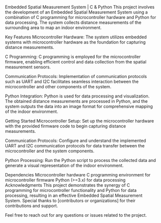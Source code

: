 Embedded Spatial Measurement System | C & Python
This project involves the development of an Embedded Spatial Measurement System using a combination of C programming for microcontroller hardware and Python for data processing. The system collects distance measurements of the surrounding area to map an indoor environment.

Key Features
Microcontroller Hardware: The system utilizes embedded systems with microcontroller hardware as the foundation for capturing distance measurements.

C Programming: C programming is employed for the microcontroller firmware, enabling efficient control and data collection from the spatial measurement sensors.

Communication Protocols: Implementation of communication protocols such as UART and I2C facilitates seamless interaction between the microcontroller and other components of the system.

Python Integration: Python is used for data processing and visualization. The obtained distance measurements are processed in Python, and the system outputs the data into an image format for comprehensive mapping of the indoor environment.

Getting Started
Microcontroller Setup:
Set up the microcontroller hardware with the provided firmware code to begin capturing distance measurements.

Communication Protocols:
Configure and understand the implemented UART and I2C communication protocols for data transfer between the microcontroller and the system components.

Python Processing:
Run the Python script to process the collected data and generate a visual representation of the indoor environment.

Dependencies
Microcontroller hardware
C programming environment for microcontroller firmware
Python (>=3.x) for data processing
Acknowledgments
This project demonstrates the synergy of C programming for microcontroller functionality and Python for data processing, resulting in an effective Embedded Spatial Measurement System. Special thanks to [contributors or organizations] for their contributions and support.

Feel free to reach out for any questions or issues related to the project.
